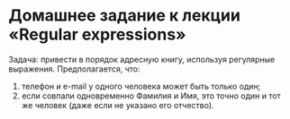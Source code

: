 # Домашнее задание к лекции «Regular expressions»

Задача: привести в порядок адресную книгу, используя регулярные выражения.
Предполагается, что:
1. телефон и e-mail у одного человека может быть только один;
2. если совпали одновременно Фамилия и Имя, это точно один и тот же человек (даже если не указано его отчество).
